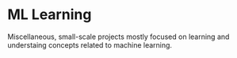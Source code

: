 # ML Learning

Miscellaneous, small-scale projects mostly focused on learning and understaing concepts
related to machine learning.

